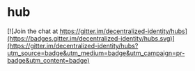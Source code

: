# hub

[![Join the chat at https://gitter.im/decentralized-identity/hubs](https://badges.gitter.im/decentralized-identity/hubs.svg)](https://gitter.im/decentralized-identity/hubs?utm_source=badge&utm_medium=badge&utm_campaign=pr-badge&utm_content=badge)